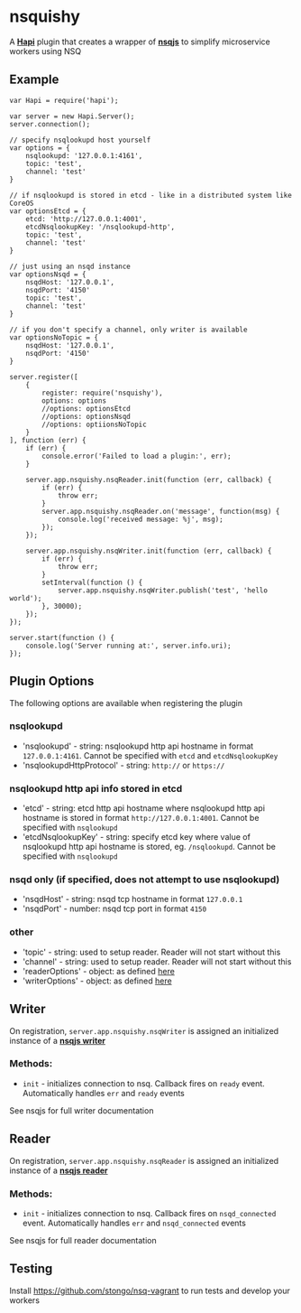 # nsquishy

A **[Hapi](http://github.com/hapijs/hapijis)** plugin that creates a wrapper of **[nsqjs](https://github.com/dudleycarr/nsqjs)** to simplify microservice workers using NSQ

## Example

```
var Hapi = require('hapi');

var server = new Hapi.Server();
server.connection();

// specify nsqlookupd host yourself
var options = {
    nsqlookupd: '127.0.0.1:4161',
    topic: 'test',
    channel: 'test'
}

// if nsqlookupd is stored in etcd - like in a distributed system like CoreOS
var optionsEtcd = {
    etcd: 'http://127.0.0.1:4001',
    etcdNsqlookupKey: '/nsqlookupd-http',
    topic: 'test',
    channel: 'test'
}

// just using an nsqd instance
var optionsNsqd = {
    nsqdHost: '127.0.0.1',
    nsqdPort: '4150'
    topic: 'test',
    channel: 'test'
}

// if you don't specify a channel, only writer is available
var optionsNoTopic = {
    nsqdHost: '127.0.0.1',
    nsqdPort: '4150'
}

server.register([
    {
        register: require('nsquishy'),
        options: options
        //options: optionsEtcd
        //options: optionsNsqd
        //options: optiionsNoTopic
    }
], function (err) {
    if (err) {
        console.error('Failed to load a plugin:', err);
    }

    server.app.nsquishy.nsqReader.init(function (err, callback) {
        if (err) {
            throw err;
        }
        server.app.nsquishy.nsqReader.on('message', function(msg) {
            console.log('received message: %j', msg);
        });
    });

    server.app.nsquishy.nsqWriter.init(function (err, callback) {
        if (err) {
            throw err;
        }
        setInterval(function () {
            server.app.nsquishy.nsqWriter.publish('test', 'hello world');
        }, 30000);
    });
});

server.start(function () {
    console.log('Server running at:', server.info.uri);
});

```

## Plugin Options

The following options are available when registering the plugin

### nsqlookupd

* 'nsqlookupd' - string: nsqlookupd http api hostname in format `127.0.0.1:4161`.  Cannot be specified with `etcd` and `etcdNsqlookupKey`
* 'nsqlookupdHttpProtocol' - string: `http://` or `https://`

### nsqlookupd http api info stored in etcd

* 'etcd' - string: etcd http api hostname where nsqlookupd http api hostname is stored in format `http://127.0.0.1:4001`. Cannot be specified with `nsqlookupd`
* 'etcdNsqlookupKey' - string: specify etcd key where value of nsqlookupd http api hostname is stored, eg. `/nsqlookupd`. Cannot be specified with `nsqlookupd`

### nsqd only (if specified, does not attempt to use nsqlookupd)

* 'nsqdHost' - string: nsqd tcp hostname in format `127.0.0.1`
* 'nsqdPort' - number: nsqd tcp port in format `4150`

### other

* 'topic' - string: used to setup reader. Reader will not start without this
* 'channel' - string: used to setup reader. Reader will not start without this
* 'readerOptions' - object: as defined [here](https://github.com/dudleycarr/nsqjs)
* 'writerOptions' - object: as defined [here](https://github.com/dudleycarr/nsqjs)

## Writer

On registration, `server.app.nsquishy.nsqWriter` is assigned an initialized instance of a **[nsqjs writer](https://github.com/dudleycarr/nsqjs)**

### Methods:

* `init` - initializes connection to nsq. Callback fires on `ready` event. Automatically handles `err` and `ready` events

See nsqjs for full writer documentation

## Reader

On registration, `server.app.nsquishy.nsqReader` is assigned an initialized instance of a **[nsqjs reader](https://github.com/dudleycarr/nsqjs)**

### Methods:

* `init` - initializes connection to nsq. Callback fires on `nsqd_connected` event. Automatically handles `err` and `nsqd_connected` events

See nsqjs for full reader documentation

## Testing

Install https://github.com/stongo/nsq-vagrant to run tests and develop your workers
